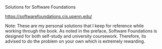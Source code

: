 Solutions for Software Foundations

https://softwarefoundations.cis.upenn.edu/

Note: These are my personal solutions that I keep for reference while working through the book.
As noted in the preface, Software Foundations is designed for both self-study and university coursework.
Therefore, its advised to do the problem on your own which is extremely rewarding.

